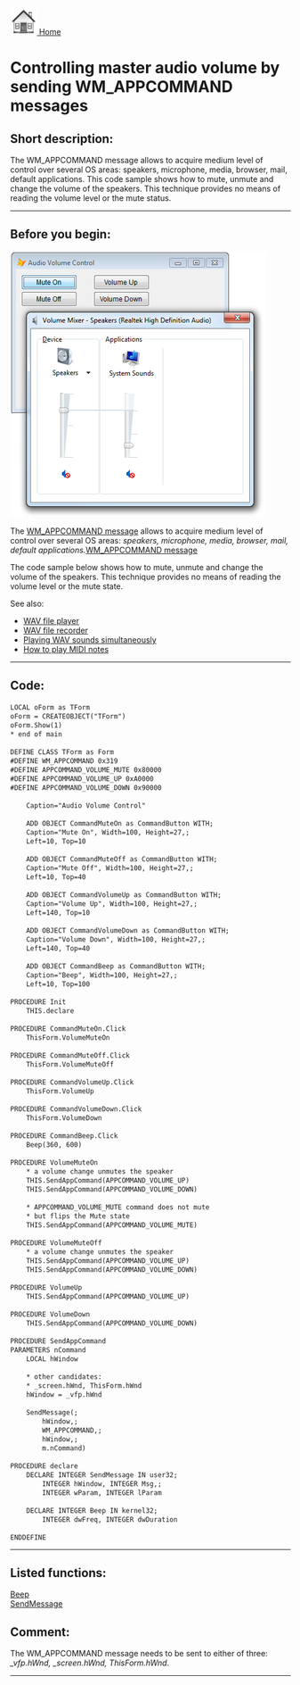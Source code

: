 [<img src="../images/home.png"> Home ](https://github.com/VFPX/Win32API)  

# Controlling master audio volume by sending WM_APPCOMMAND messages

## Short description:
The WM_APPCOMMAND message allows to acquire medium level of control over several OS areas: speakers, microphone, media, browser, mail, default applications. This code sample shows how to mute, unmute and change the volume of the speakers. This technique provides no means of reading the volume level or the mute status.  
***  


## Before you begin:
![](../images/appcommand_audio.png)  

The <a href="http://msdn.microsoft.com/en-us/library/windows/desktop/ms646275(v=vs.85).aspx">WM_APPCOMMAND message</a> allows to acquire medium level of control over several OS areas: *speakers, microphone, media, browser, mail, default applications.*[WM_APPCOMMAND message](sample_000.md)  

The code sample below shows how to mute, unmute and change the volume of the speakers. This technique provides no means of reading the volume level or the mute state.  

See also:

* [WAV file player](sample_417.md)  
* [WAV file recorder](sample_421.md)  
* [Playing WAV sounds simultaneously](sample_523.md)  
* [How to play MIDI notes](sample_537.md)  

  
***  


## Code:
```foxpro  
LOCAL oForm as TForm
oForm = CREATEOBJECT("TForm")
oForm.Show(1)
* end of main

DEFINE CLASS TForm as Form
#DEFINE WM_APPCOMMAND 0x319
#DEFINE APPCOMMAND_VOLUME_MUTE 0x80000
#DEFINE APPCOMMAND_VOLUME_UP 0xA0000
#DEFINE APPCOMMAND_VOLUME_DOWN 0x90000

	Caption="Audio Volume Control"
	
	ADD OBJECT CommandMuteOn as CommandButton WITH;
	Caption="Mute On", Width=100, Height=27,;
	Left=10, Top=10

	ADD OBJECT CommandMuteOff as CommandButton WITH;
	Caption="Mute Off", Width=100, Height=27,;
	Left=10, Top=40

	ADD OBJECT CommandVolumeUp as CommandButton WITH;
	Caption="Volume Up", Width=100, Height=27,;
	Left=140, Top=10

	ADD OBJECT CommandVolumeDown as CommandButton WITH;
	Caption="Volume Down", Width=100, Height=27,;
	Left=140, Top=40

	ADD OBJECT CommandBeep as CommandButton WITH;
	Caption="Beep", Width=100, Height=27,;
	Left=10, Top=100

PROCEDURE Init
	THIS.declare

PROCEDURE CommandMuteOn.Click
	ThisForm.VolumeMuteOn

PROCEDURE CommandMuteOff.Click
	ThisForm.VolumeMuteOff

PROCEDURE CommandVolumeUp.Click
	ThisForm.VolumeUp

PROCEDURE CommandVolumeDown.Click
	ThisForm.VolumeDown

PROCEDURE CommandBeep.Click
	Beep(360, 600)

PROCEDURE VolumeMuteOn
	* a volume change unmutes the speaker
	THIS.SendAppCommand(APPCOMMAND_VOLUME_UP)
	THIS.SendAppCommand(APPCOMMAND_VOLUME_DOWN)
	
	* APPCOMMAND_VOLUME_MUTE command does not mute
	* but flips the Mute state
	THIS.SendAppCommand(APPCOMMAND_VOLUME_MUTE)

PROCEDURE VolumeMuteOff
	* a volume change unmutes the speaker
	THIS.SendAppCommand(APPCOMMAND_VOLUME_UP)
	THIS.SendAppCommand(APPCOMMAND_VOLUME_DOWN)

PROCEDURE VolumeUp
	THIS.SendAppCommand(APPCOMMAND_VOLUME_UP)

PROCEDURE VolumeDown
	THIS.SendAppCommand(APPCOMMAND_VOLUME_DOWN)

PROCEDURE SendAppCommand
PARAMETERS nCommand
	LOCAL hWindow

	* other candidates:
	* _screen.hWnd, ThisForm.hWnd
	hWindow = _vfp.hWnd

	SendMessage(;
		hWindow,;
		WM_APPCOMMAND,;
		hWindow,;
		m.nCommand)

PROCEDURE declare
	DECLARE INTEGER SendMessage IN user32;
		INTEGER hWindow, INTEGER Msg,;
		INTEGER wParam, INTEGER lParam

	DECLARE INTEGER Beep IN kernel32;
		INTEGER dwFreq, INTEGER dwDuration
		
ENDDEFINE  
```  
***  


## Listed functions:
[Beep](../libraries/kernel32/Beep.md)  
[SendMessage](../libraries/user32/SendMessage.md)  

## Comment:
The WM_APPCOMMAND message needs to be sent to either of three: *_vfp.hWnd, _screen.hWnd, ThisForm.hWnd*.  
  
  
***  

